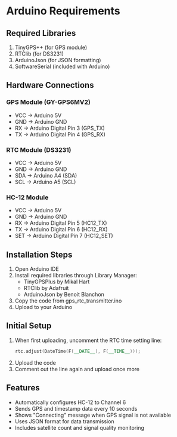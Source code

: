 # Arduino Requirements

## Required Libraries
1. TinyGPS++ (for GPS module)
2. RTClib (for DS3231)
3. ArduinoJson (for JSON formatting)
4. SoftwareSerial (included with Arduino)

## Hardware Connections

### GPS Module (GY-GPS6MV2)
- VCC -> Arduino 5V
- GND -> Arduino GND
- RX  -> Arduino Digital Pin 3 (GPS_TX)
- TX  -> Arduino Digital Pin 4 (GPS_RX)

### RTC Module (DS3231)
- VCC -> Arduino 5V
- GND -> Arduino GND
- SDA -> Arduino A4 (SDA)
- SCL -> Arduino A5 (SCL)

### HC-12 Module
- VCC -> Arduino 5V
- GND -> Arduino GND
- RX  -> Arduino Digital Pin 5 (HC12_TX)
- TX  -> Arduino Digital Pin 6 (HC12_RX)
- SET -> Arduino Digital Pin 7 (HC12_SET)

## Installation Steps
1. Open Arduino IDE
2. Install required libraries through Library Manager:
   - TinyGPSPlus by Mikal Hart
   - RTClib by Adafruit
   - ArduinoJson by Benoit Blanchon
3. Copy the code from gps_rtc_transmitter.ino
4. Upload to your Arduino

## Initial Setup
1. When first uploading, uncomment the RTC time setting line:
   ```cpp
   rtc.adjust(DateTime(F(__DATE__), F(__TIME__)));
   ```
2. Upload the code
3. Comment out the line again and upload once more

## Features
- Automatically configures HC-12 to Channel 6
- Sends GPS and timestamp data every 10 seconds
- Shows "Connecting" message when GPS signal is not available
- Uses JSON format for data transmission
- Includes satellite count and signal quality monitoring
